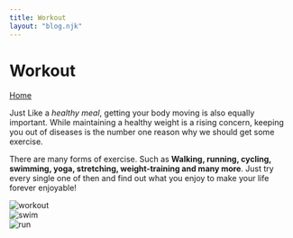 ```yaml
---
title: Workout
layout: "blog.njk"
---
```


<h1 class="title">Workout</h1>

<a href="/" class="btn btn-primary btn-lg active" role="button" aria-pressed="true">Home</a>

<p>
Just Like a <em> healthy meal</em>, getting your body moving is also equally important.
While maintaining a healthy weight is a rising concern, keeping you out of diseases is the number one reason why we should get some exercise.

There are many forms of exercise. Such as <strong> Walking, running, cycling, swimming, yoga, stretching, weight-training and many more</strong>.
Just try every single one of then and find out what you enjoy to make your life forever enjoyable!

</p>
<img  src="/img/workout.jpg" alt="workout"   ><br/>
<img  src="/img/swim.jpg" alt="swim"   ><br/>
<img  src="/img/run.jpg" alt="run"   >
